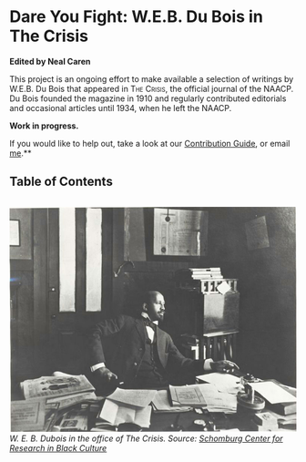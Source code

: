# Dare You Fight: W.E.B. Du Bois in The Crisis



**Edited by Neal Caren**

This project is an ongoing effort to make available a selection of  writings by W.E.B. Du Bois that appeared in <span style="font-variant:small-caps;">The Crisis</span>, the official journal of the NAACP. Du Bois founded the magazine in 1910 and regularly contributed editorials and occasional articles until 1934, when he left the NAACP.


**Work in progress.**


If you would like to help out, take a look at our [Contribution Guide](https://github.com/nealcaren/fightordie/blob/main/contributing.md), or email [me](mailto:nealcaren@unc.edu).**


## Table of Contents

```{tableofcontents}
```

![](Images/nypl.digitalcollections.510d47dc-8fb3-a3d9-e040-e00a18064a99.001.w.jpg)
*W. E. B. Dubois in the office of The Crisis. Source: [Schomburg Center for Research in Black Culture](https://digitalcollections.nypl.org/items/510d47dc-8fb3-a3d9-e040-e00a18064a99)*
